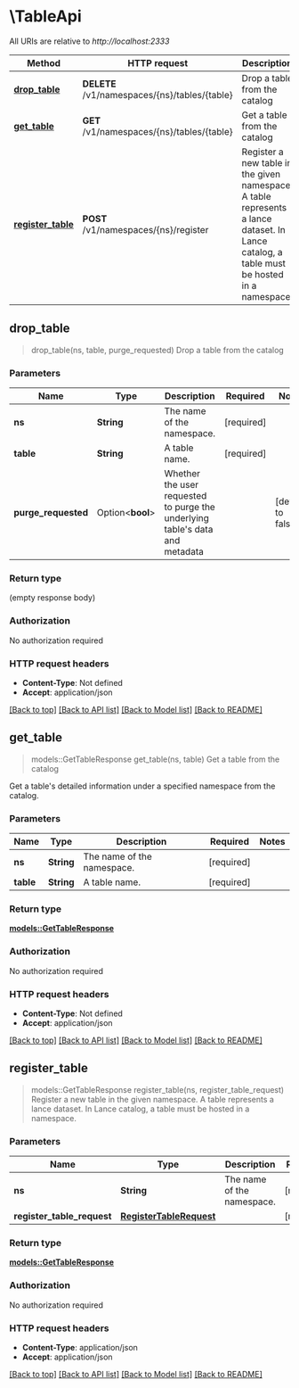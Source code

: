 # \TableApi

All URIs are relative to *http://localhost:2333*

Method | HTTP request | Description
------------- | ------------- | -------------
[**drop_table**](TableApi.md#drop_table) | **DELETE** /v1/namespaces/{ns}/tables/{table} | Drop a table from the catalog
[**get_table**](TableApi.md#get_table) | **GET** /v1/namespaces/{ns}/tables/{table} | Get a table from the catalog
[**register_table**](TableApi.md#register_table) | **POST** /v1/namespaces/{ns}/register | Register a new table in the given namespace. A table represents a lance dataset.  In Lance catalog, a table must be hosted in a namespace. 



## drop_table

> drop_table(ns, table, purge_requested)
Drop a table from the catalog

### Parameters


Name | Type | Description  | Required | Notes
------------- | ------------- | ------------- | ------------- | -------------
**ns** | **String** | The name of the namespace. | [required] |
**table** | **String** | A table name. | [required] |
**purge_requested** | Option<**bool**> | Whether the user requested to purge the underlying table's data and metadata |  |[default to false]

### Return type

 (empty response body)

### Authorization

No authorization required

### HTTP request headers

- **Content-Type**: Not defined
- **Accept**: application/json

[[Back to top]](#) [[Back to API list]](../README.md#documentation-for-api-endpoints) [[Back to Model list]](../README.md#documentation-for-models) [[Back to README]](../README.md)


## get_table

> models::GetTableResponse get_table(ns, table)
Get a table from the catalog

Get a table's detailed information under a specified namespace from the catalog.

### Parameters


Name | Type | Description  | Required | Notes
------------- | ------------- | ------------- | ------------- | -------------
**ns** | **String** | The name of the namespace. | [required] |
**table** | **String** | A table name. | [required] |

### Return type

[**models::GetTableResponse**](GetTableResponse.md)

### Authorization

No authorization required

### HTTP request headers

- **Content-Type**: Not defined
- **Accept**: application/json

[[Back to top]](#) [[Back to API list]](../README.md#documentation-for-api-endpoints) [[Back to Model list]](../README.md#documentation-for-models) [[Back to README]](../README.md)


## register_table

> models::GetTableResponse register_table(ns, register_table_request)
Register a new table in the given namespace. A table represents a lance dataset.  In Lance catalog, a table must be hosted in a namespace. 

### Parameters


Name | Type | Description  | Required | Notes
------------- | ------------- | ------------- | ------------- | -------------
**ns** | **String** | The name of the namespace. | [required] |
**register_table_request** | [**RegisterTableRequest**](RegisterTableRequest.md) |  | [required] |

### Return type

[**models::GetTableResponse**](GetTableResponse.md)

### Authorization

No authorization required

### HTTP request headers

- **Content-Type**: application/json
- **Accept**: application/json

[[Back to top]](#) [[Back to API list]](../README.md#documentation-for-api-endpoints) [[Back to Model list]](../README.md#documentation-for-models) [[Back to README]](../README.md)


